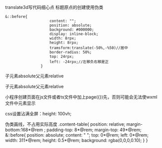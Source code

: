 translate3d写代码细心点
标题原点的创建使用伪类

```
&::before{
                    content: "";
                    position: absolute;
                    background: #000000;
                    display: inline-block;
                    width: 8rpx;
                    height: 8rpx;
                    tramsform:translate(-50%,-%50)//居中
                    border-radius: 50%;
                    top: 24rpx;
                    left: -24rpx;//左移负右移是正
                }
```

子元素absolute父元素relative

子元素absolute父元素relative

小程序创建页面在js文件或者ts文件中加上page({})先，否则可能会无法使wxml文件中元素显示

css设置沾满全屏：height: 100vh;

伪类画线，不占用实际高度
.content-table{
  position: relative;
  margin-bottom:168*@rem ;
  padding-top: 8*@rem;
  margin-top: 49*@rem;
  &::before{
    position: absolute;
    content: " ";
    top: 0*@rem;
    left: 0*@rem;
    width: 311*@rem;
    height: 0.5*@rem;
    background: rgba(0,0,0,0.10);
  }
}

